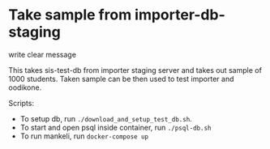 # Take sample from importer-db-staging

write clear message

This takes sis-test-db from importer staging server and takes out sample of
1000 students. Taken sample can be then used to test importer and oodikone.

Scripts:

- To setup db, run `./download_and_setup_test_db.sh`.
- To start and open psql inside container, run `./psql-db.sh`
- To run mankeli, run `docker-compose up`
